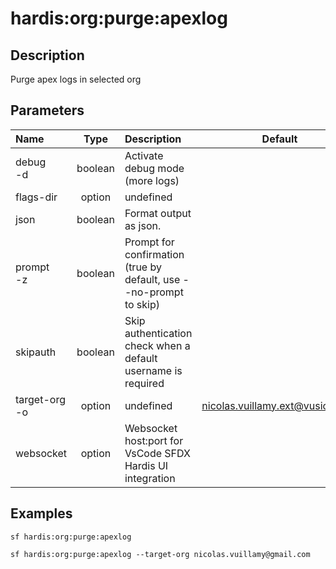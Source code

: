 <!-- This file has been generated with command 'sf hardis:doc:plugin:generate'. Please do not update it manually or it may be overwritten -->
# hardis:org:purge:apexlog

## Description

Purge apex logs in selected org

## Parameters

| Name              |  Type   | Description                                                        |              Default              | Required | Options |
|:------------------|:-------:|:-------------------------------------------------------------------|:---------------------------------:|:--------:|:-------:|
| debug<br/>-d      | boolean | Activate debug mode (more logs)                                    |                                   |          |         |
| flags-dir         | option  | undefined                                                          |                                   |          |         |
| json              | boolean | Format output as json.                                             |                                   |          |         |
| prompt<br/>-z     | boolean | Prompt for confirmation (true by default, use --no-prompt to skip) |                                   |          |         |
| skipauth          | boolean | Skip authentication check when a default username is required      |                                   |          |         |
| target-org<br/>-o | option  | undefined                                                          | <nicolas.vuillamy.ext@vusion.com> |          |         |
| websocket         | option  | Websocket host:port for VsCode SFDX Hardis UI integration          |                                   |          |         |

## Examples

```shell
sf hardis:org:purge:apexlog
```

```shell
sf hardis:org:purge:apexlog --target-org nicolas.vuillamy@gmail.com
```


